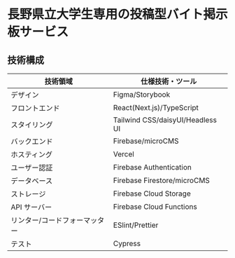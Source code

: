 # 長野県立大学生専用の投稿型バイト掲示板サービス

## 技術構成

| 技術領域                      | 仕様技術・ツール                 |
| ----------------------------- | -------------------------------- |
| デザイン                      | Figma/Storybook                  |
| フロントエンド                | React(Next.js)/TypeScript        |
| スタイリング                  | Tailwind CSS/daisyUI/Headless UI |
| バックエンド                  | Firebase/microCMS                |
| ホスティング                  | Vercel                           |
| ユーザー認証                  | Firebase Authentication          |
| データベース                  | Firebase Firestore/microCMS      |
| ストレージ                    | Firebase Cloud Storage           |
| API サーバー                  | Firebase Cloud Functions         |
| リンター/コードフォーマッター | ESlint/Prettier                  |
| テスト                        | Cypress                          |
